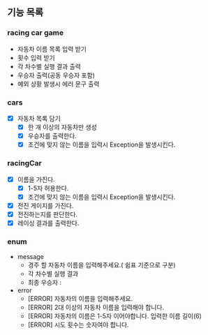 ## 기능 목록

### racing car game
* 자동차 이름 목록 입력 받기
* 횟수 입력 받기
* 각 차수별 실행 결과 출력
* 우승자 출력(공동 우승자 포함)
* 예외 상황 발생시 에러 문구 출력

### cars
* [x] 자동차 목록 담기
  * [x] 한 개 이상의 자동차만 생성
  * [x] 우승자를 출력한다.
  * [x] 조건에 맞지 않는 이름을 입력시 Exception을 발생시킨다.

### racingCar
* [x] 이름을 가진다.
  * [x] 1-5자 허용한다.
  * [x] 조건에 맞지 않는 이름을 입력시 Exception을 발생시킨다.
* [x] 전진 게이지를 가진다.
* [x] 전진하는지를 판단한다.
* [x] 레이싱 결과를 출력한다.

### enum
* message
  * 경주 할 자동차 이름을 입력해주세요.( 쉼표 기준으로 구분)  
  * 각 차수별 실행 결과
  * 최종 우승자 : 
* error
  * [ERROR] 자동차의 이름을 입력해주세요. 
  * [ERROR] 2대 이상의 자동차 이름을 입력해야 합니다. 
  * [ERROR] 자동차의 이름은 1-5자 이어야합니다. 입력한 이름 길이(6)
  * [ERROR] 시도 횟수는 숫자여야 합니다.